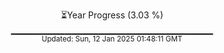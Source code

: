 <p align="center">
⏳Year Progress (3.03 %) <br>
▁▁▁▁▁▁▁▁▁▁▁▁▁▁▁▁▁▁▁▁▁▁▁▁▁▁▁▁▁▁ <br>
<sub>Updated: Sun, 12 Jan 2025 01:48:11 GMT</sub>
</p>

